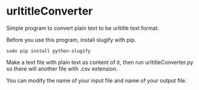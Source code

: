 # urltitleConverter
Simple program to convert plain text to be urltitle text format.

Before you use this program, install slugify with pip.

```
sudo pip install python-slugify
```

Make a text file with plain text as content of it, then run urltitleConverter.py so there will another file with .csv extension.

You can modify the name of your input file and name of your output file.
